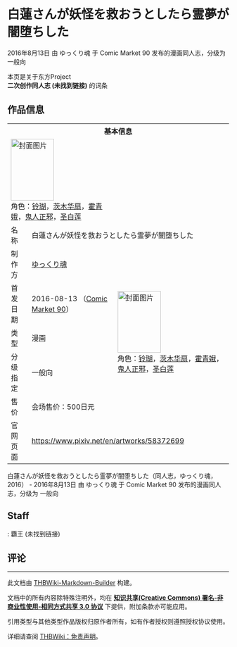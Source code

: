 # 白蓮さんが妖怪を救おうとしたら霊夢が闇堕ちした

<!-- source html: G:\repos\THBWiki-Markdown-Builder\THBWikiMarkdown\Temp\main\2\27\ns0%3A%E7%99%BD%E8%93%AE%E3%81%95%E3%82%93%E3%81%8C%E5%A6%96%E6%80%AA%E3%82%92%E6%95%91%E3%81%8A%E3%81%86%E3%81%A8%E3%81%97%E3%81%9F%E3%82%89%E9%9C%8A%E5%A4%A2%E3%81%8C%E9%97%87%E5%A0%95%E3%81%A1%E3%81%97%E3%81%9F.html -->

2016年8月13日 由 ゆっくり魂 于 Comic Market 90 发布的漫画同人志，分级为 一般向

本页是关于东方Project  
 **二次创作同人志 (未找到链接)** 的词条

## 作品信息

<table><tbody><tr><th colspan="3">基本信息</th></tr><tr><td class="cover-artwork-mobile" colspan="2"><a href="./文件-白蓮さんが妖怪を救おうとしたら霊夢が闇堕ちした封面.jpg.md" class="image" title="封面图片"><img alt="封面图片" src="https://upload.thwiki.cc/thumb/8/8d/%E7%99%BD%E8%93%AE%E3%81%95%E3%82%93%E3%81%8C%E5%A6%96%E6%80%AA%E3%82%92%E6%95%91%E3%81%8A%E3%81%86%E3%81%A8%E3%81%97%E3%81%9F%E3%82%89%E9%9C%8A%E5%A4%A2%E3%81%8C%E9%97%87%E5%A0%95%E3%81%A1%E3%81%97%E3%81%9F%E5%B0%81%E9%9D%A2.jpg/98px-%E7%99%BD%E8%93%AE%E3%81%95%E3%82%93%E3%81%8C%E5%A6%96%E6%80%AA%E3%82%92%E6%95%91%E3%81%8A%E3%81%86%E3%81%A8%E3%81%97%E3%81%9F%E3%82%89%E9%9C%8A%E5%A4%A2%E3%81%8C%E9%97%87%E5%A0%95%E3%81%A1%E3%81%97%E3%81%9F%E5%B0%81%E9%9D%A2.jpg" decoding="async" loading="lazy" width="98" height="140" srcset="https://upload.thwiki.cc/thumb/8/8d/%E7%99%BD%E8%93%AE%E3%81%95%E3%82%93%E3%81%8C%E5%A6%96%E6%80%AA%E3%82%92%E6%95%91%E3%81%8A%E3%81%86%E3%81%A8%E3%81%97%E3%81%9F%E3%82%89%E9%9C%8A%E5%A4%A2%E3%81%8C%E9%97%87%E5%A0%95%E3%81%A1%E3%81%97%E3%81%9F%E5%B0%81%E9%9D%A2.jpg/148px-%E7%99%BD%E8%93%AE%E3%81%95%E3%82%93%E3%81%8C%E5%A6%96%E6%80%AA%E3%82%92%E6%95%91%E3%81%8A%E3%81%86%E3%81%A8%E3%81%97%E3%81%9F%E3%82%89%E9%9C%8A%E5%A4%A2%E3%81%8C%E9%97%87%E5%A0%95%E3%81%A1%E3%81%97%E3%81%9F%E5%B0%81%E9%9D%A2.jpg 1.5x, https://upload.thwiki.cc/thumb/8/8d/%E7%99%BD%E8%93%AE%E3%81%95%E3%82%93%E3%81%8C%E5%A6%96%E6%80%AA%E3%82%92%E6%95%91%E3%81%8A%E3%81%86%E3%81%A8%E3%81%97%E3%81%9F%E3%82%89%E9%9C%8A%E5%A4%A2%E3%81%8C%E9%97%87%E5%A0%95%E3%81%A1%E3%81%97%E3%81%9F%E5%B0%81%E9%9D%A2.jpg/197px-%E7%99%BD%E8%93%AE%E3%81%95%E3%82%93%E3%81%8C%E5%A6%96%E6%80%AA%E3%82%92%E6%95%91%E3%81%8A%E3%81%86%E3%81%A8%E3%81%97%E3%81%9F%E3%82%89%E9%9C%8A%E5%A4%A2%E3%81%8C%E9%97%87%E5%A0%95%E3%81%A1%E3%81%97%E3%81%9F%E5%B0%81%E9%9D%A2.jpg 2x" data-file-width="845" data-file-height="1200"></a><div class="cover-char">角色：<a href="./铃瑚.md" title="铃瑚">铃瑚</a>，<a href="./茨木华扇.md" title="茨木华扇">茨木华扇</a>，<a href="./霍青娥.md" title="霍青娥">霍青娥</a>，<a href="./鬼人正邪.md" title="鬼人正邪">鬼人正邪</a>，<a href="./圣白莲.md" title="圣白莲">圣白莲</a></div></td>
</tr><tr><td class="label">名称</td><td colspan="2"> 白蓮さんが妖怪を救おうとしたら霊夢が闇堕ちした </td></tr><tr><td class="label">制作方</td><td><a href="./ゆっくり魂.md" title="ゆっくり魂">ゆっくり魂</a></td><td class="cover-artwork" rowspan="5" style="min-width:140px;"><a href="./文件-白蓮さんが妖怪を救おうとしたら霊夢が闇堕ちした封面.jpg.md" class="image" title="封面图片"><img alt="封面图片" src="https://upload.thwiki.cc/thumb/8/8d/%E7%99%BD%E8%93%AE%E3%81%95%E3%82%93%E3%81%8C%E5%A6%96%E6%80%AA%E3%82%92%E6%95%91%E3%81%8A%E3%81%86%E3%81%A8%E3%81%97%E3%81%9F%E3%82%89%E9%9C%8A%E5%A4%A2%E3%81%8C%E9%97%87%E5%A0%95%E3%81%A1%E3%81%97%E3%81%9F%E5%B0%81%E9%9D%A2.jpg/98px-%E7%99%BD%E8%93%AE%E3%81%95%E3%82%93%E3%81%8C%E5%A6%96%E6%80%AA%E3%82%92%E6%95%91%E3%81%8A%E3%81%86%E3%81%A8%E3%81%97%E3%81%9F%E3%82%89%E9%9C%8A%E5%A4%A2%E3%81%8C%E9%97%87%E5%A0%95%E3%81%A1%E3%81%97%E3%81%9F%E5%B0%81%E9%9D%A2.jpg" decoding="async" loading="lazy" width="98" height="140" srcset="https://upload.thwiki.cc/thumb/8/8d/%E7%99%BD%E8%93%AE%E3%81%95%E3%82%93%E3%81%8C%E5%A6%96%E6%80%AA%E3%82%92%E6%95%91%E3%81%8A%E3%81%86%E3%81%A8%E3%81%97%E3%81%9F%E3%82%89%E9%9C%8A%E5%A4%A2%E3%81%8C%E9%97%87%E5%A0%95%E3%81%A1%E3%81%97%E3%81%9F%E5%B0%81%E9%9D%A2.jpg/148px-%E7%99%BD%E8%93%AE%E3%81%95%E3%82%93%E3%81%8C%E5%A6%96%E6%80%AA%E3%82%92%E6%95%91%E3%81%8A%E3%81%86%E3%81%A8%E3%81%97%E3%81%9F%E3%82%89%E9%9C%8A%E5%A4%A2%E3%81%8C%E9%97%87%E5%A0%95%E3%81%A1%E3%81%97%E3%81%9F%E5%B0%81%E9%9D%A2.jpg 1.5x, https://upload.thwiki.cc/thumb/8/8d/%E7%99%BD%E8%93%AE%E3%81%95%E3%82%93%E3%81%8C%E5%A6%96%E6%80%AA%E3%82%92%E6%95%91%E3%81%8A%E3%81%86%E3%81%A8%E3%81%97%E3%81%9F%E3%82%89%E9%9C%8A%E5%A4%A2%E3%81%8C%E9%97%87%E5%A0%95%E3%81%A1%E3%81%97%E3%81%9F%E5%B0%81%E9%9D%A2.jpg/197px-%E7%99%BD%E8%93%AE%E3%81%95%E3%82%93%E3%81%8C%E5%A6%96%E6%80%AA%E3%82%92%E6%95%91%E3%81%8A%E3%81%86%E3%81%A8%E3%81%97%E3%81%9F%E3%82%89%E9%9C%8A%E5%A4%A2%E3%81%8C%E9%97%87%E5%A0%95%E3%81%A1%E3%81%97%E3%81%9F%E5%B0%81%E9%9D%A2.jpg 2x" data-file-width="845" data-file-height="1200"></a><div class="cover-char">角色：<a href="./铃瑚.md" title="铃瑚">铃瑚</a>，<a href="./茨木华扇.md" title="茨木华扇">茨木华扇</a>，<a href="./霍青娥.md" title="霍青娥">霍青娥</a>，<a href="./鬼人正邪.md" title="鬼人正邪">鬼人正邪</a>，<a href="./圣白莲.md" title="圣白莲">圣白莲</a></div></td>
</tr><tr><td class="label">首发日期</td><td>2016-08-13&#160;（<a href="/展会作品列表?e=Comic+Market%2390">Comic Market 90</a>）</td></tr><tr><td class="label">类型</td><td>漫画</td></tr><tr><td class="label">分级指定</td><td>一般向</td></tr><tr><td class="label">售价</td><td>会场售价：500日元</td></tr>
<tr><td class="label">官网页面</td><td colspan="2"><a rel="nofollow" class="external free" href="https://www.pixiv.net/en/artworks/58372699">https://www.pixiv.net/en/artworks/58372699</a></td></tr></tbody></table>

白蓮さんが妖怪を救おうとしたら霊夢が闇堕ちした（同人志，ゆっくり魂，2016） - 2016年8月13日 由 ゆっくり魂 于 Comic Market 90 发布的漫画同人志，分级为 一般向

## Staff
: 覇王 (未找到链接)


## 评论




---

此文档由 [THBWiki-Markdown-Builder](https://github.com/Delsin-Yu/THBWiki-Markdown-Builder) 构建。

文档中的所有内容除特殊注明外，均在 [**知识共享(Creative Commons) 署名-非商业性使用-相同方式共享 3.0 协议**](https://creativecommons.org/licenses/by-sa/3.0/deed.zh-hans) 下提供，附加条款亦可能应用。

引用类型与其他类型作品版权归原作者所有，如有作者授权则遵照授权协议使用。

详细请查阅 [THBWiki：免责声明](https://thbwiki.cc/THBWiki:%E5%85%8D%E8%B4%A3%E5%A3%B0%E6%98%8E)。


